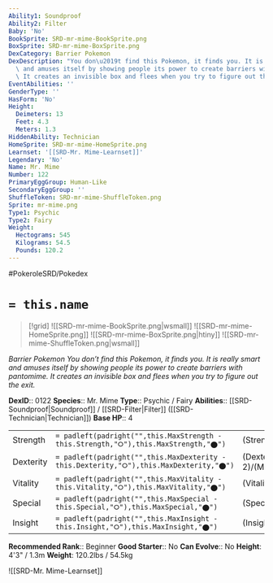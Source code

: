 ```yaml
---
Ability1: Soundproof
Ability2: Filter
Baby: 'No'
BookSprite: SRD-mr-mime-BookSprite.png
BoxSprite: SRD-mr-mime-BoxSprite.png
DexCategory: Barrier Pokemon
DexDescription: "You don\u2019t find this Pokemon, it finds you. It is really smart\
  \ and amuses itself by showing people its power to create barriers with pantomime.\
  \ It creates an invisible box and flees when you try to figure out the exit."
EventAbilities: ''
GenderType: ''
HasForm: 'No'
Height:
  Deimeters: 13
  Feet: 4.3
  Meters: 1.3
HiddenAbility: Technician
HomeSprite: SRD-mr-mime-HomeSprite.png
Learnset: '[[SRD-Mr. Mime-Learnset]]'
Legendary: 'No'
Name: Mr. Mime
Number: 122
PrimaryEggGroup: Human-Like
SecondaryEggGroup: ''
ShuffleToken: SRD-mr-mime-ShuffleToken.png
Sprite: mr-mime.png
Type1: Psychic
Type2: Fairy
Weight:
  Hectograms: 545
  Kilograms: 54.5
  Pounds: 120.2
---
```


#PokeroleSRD/Pokedex

# `= this.name`

> [!grid]
> ![[SRD-mr-mime-BookSprite.png|wsmall]]
> ![[SRD-mr-mime-HomeSprite.png]]
> ![[SRD-mr-mime-BoxSprite.png|htiny]]
> ![[SRD-mr-mime-ShuffleToken.png|wsmall]]


*Barrier Pokemon*
*You don’t find this Pokemon, it finds you. It is really smart and amuses itself by showing people its power to create barriers with pantomime. It creates an invisible box and flees when you try to figure out the exit.*

**DexID**:: 0122
**Species**:: Mr. Mime
**Type**:: Psychic / Fairy
**Abilities**:: [[SRD-Soundproof|Soundproof]] / [[SRD-Filter|Filter]] ([[SRD-Technician|Technician]])
**Base HP**:: 4

|           |                                                                                        |                                          |
| --------- | -------------------------------------------------------------------------------------- | ---------------------------------------- |
| Strength  | `= padleft(padright("",this.MaxStrength - this.Strength,"⭘"),this.MaxStrength,"⬤")`    | (Strength::2)/(MaxStrength::4)   |
| Dexterity | `= padleft(padright("",this.MaxDexterity - this.Dexterity,"⭘"),this.MaxDexterity,"⬤")` | (Dexterity:: 2)/(MaxDexterity::5) |
| Vitality  | `= padleft(padright("",this.MaxVitality - this.Vitality,"⭘"),this.MaxVitality,"⬤")`    | (Vitality::2)/(MaxVitality::4)   |
| Special   | `= padleft(padright("",this.MaxSpecial - this.Special,"⭘"),this.MaxSpecial,"⬤")`       | (Special::3)/(MaxSpecial::6)     |
| Insight   | `= padleft(padright("",this.MaxInsight - this.Insight,"⭘"),this.MaxInsight,"⬤")`       | (Insight::3)/(MaxInsight::7)     |


**Recommended Rank**:: Beginner
**Good Starter**:: No
**Can Evolve**:: No
**Height**: 4'3" / 1.3m
**Weight**: 120.2lbs / 54.5kg

![[SRD-Mr. Mime-Learnset]]